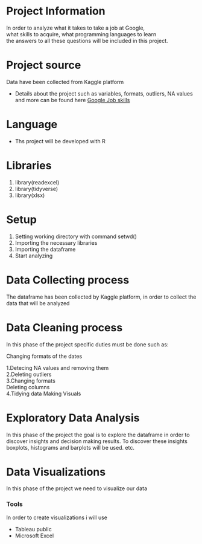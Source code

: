 # Project Information

In order to analyze what it takes 
to take a job at Google, <br> 
what skills to acquire, what programming languages to learn <br>
the answers to all these questions will be included in this project.

# Project source 
Data have been collected from Kaggle platform
* Details about the project such as variables, formats, outliers, NA values and more can be found here [Google Job skills](https://www.kaggle.com/niyamatalmass/google-job-skills)


# Language
* Ths project will be developed with R

# Libraries 
1. library(readexcel)
2. library(tidyverse)
3. library(xlsx)

# Setup 
1. Setting working directory with command setwd()
2. Importing the necessary libraries 
3. Importing the dataframe
4. Start analyzing

# Data Collecting process 
The dataframe has been collected by Kaggle platform, in order to  collect the data that will be analyzed

# Data Cleaning process
In this phase of the project specific duties must be done such as:

Changing formats of the dates 

1.Detecing NA values and removing them <br>
2.Deleting outliers <br>
3.Changing formats <br>
Deleting columns <br>
4.Tidying data
Making Visuals

# Exploratory Data Analysis
In this phase of the project the goal is to explore the dataframe in order to discover insights
and decision making results. To discover these insights boxplots, histograms and  barplots
will be used. etc.

# Data Visualizations
 In this phase of the project we need to visualize our data 
 
### Tools
In order to create visualizations i will use 
* Tableau public
* Microsoft Excel
